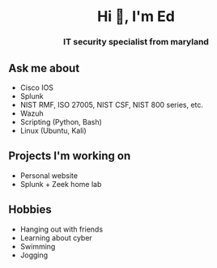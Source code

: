 <h1 align="center">Hi 👋, I'm Ed</h>
<h3 align="center">IT security specialist from maryland</h3>

## Ask me about
- Cisco IOS 
- Splunk
- NIST RMF, ISO 27005, NIST CSF, NIST 800 series, etc.
- Wazuh
- Scripting (Python, Bash)
- Linux (Ubuntu, Kali)

## Projects I'm working on
- Personal website
- Splunk + Zeek home lab

## Hobbies
- Hanging out with friends
- Learning about cyber
- Swimming
- Jogging

